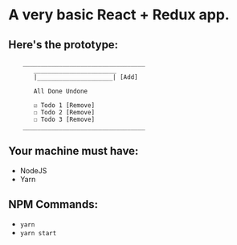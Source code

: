 # A very basic React + Redux app.

## Here's the prototype:
````
    __________________________________
       _______________________        
       |_____________________| [Add]  
                                      
       All Done Undone                
                                      
       ☑ Todo 1 [Remove]              
       ☐ Todo 2 [Remove]              
       ☐ Todo 3 [Remove]              
	__________________________________
````

## Your machine must have:
* NodeJS
* Yarn

## NPM Commands:
* `yarn`
* `yarn start`